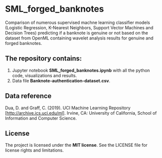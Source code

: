# SML_forged_banknotes

Comparison of numerous supervised machne learning classifier models (Logistic Regression, K-Nearest Neighbors, Support Vector Machines and Decision Trees) predicting if a banknote is genuine or not based on the dataset from OpenML containing wavelet analysis results for genuine and forged banknotes.

## The repository contains:
1. Jupyter notebook **SML_forged_banknotes.ipynb** with all the python code, visualizations and results.
2. Data file **Banknote-authentication-dataset.csv**.

## Data reference
Dua, D. and Graff, C. (2019). UCI Machine Learning Repository [http://archive.ics.uci.edu/ml]. Irvine, CA: University of California, School of Information and Computer Science.

## License
The project is licensed under the **MIT license**. See the LICENSE file for license rights and limitations.
